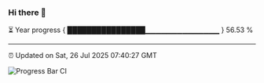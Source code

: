 ### Hi there 👋

⏳ Year progress { ████████████████▁▁▁▁▁▁▁▁▁▁▁▁▁▁ } 56.53 %

---

⏰ Updated on Sat, 26 Jul 2025 07:40:27 GMT

![Progress Bar CI](https://github.com/IshwaranRudhara/GIT-ACTION/workflows/Progress%20Bar%20CI/badge.svg)
